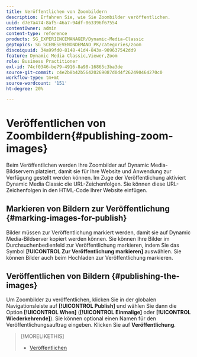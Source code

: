 ```yaml
---
title: Veröffentlichen von Zoombildern
description: Erfahren Sie, wie Sie Zoombilder veröffentlichen.
uuid: d7e7a474-8af5-46a7-94df-063396f67554
contentOwner: admin
content-type: reference
products: SG_EXPERIENCEMANAGER/Dynamic-Media-Classic
geptopics: SG_SCENESEVENONDEMAND_PK/categories/zoom
discoiquuid: 34a99fd0-8148-41d4-843a-909637542dd9
feature: Dynamic Media Classic,Viewer,Zoom
role: Business Practitioner
exl-id: 74cf0346-be79-4916-8a98-16865c3ba3de
source-git-commit: c4e2b8b42b56420269087d0d4f262490464270c0
workflow-type: tm+mt
source-wordcount: '151'
ht-degree: 20%

---
```


# Veröffentlichen von Zoombildern{#publishing-zoom-images}

Beim Veröffentlichen werden Ihre Zoombilder auf Dynamic Media-Bildservern platziert, damit sie für Ihre Website und Anwendung zur Verfügung gestellt werden können. Im Zuge der Veröffentlichung aktiviert Dynamic Media Classic die URL-Zeichenfolgen. Sie können diese URL-Zeichenfolgen in den HTML-Code Ihrer Website einfügen.

## Markieren von Bildern zur Veröffentlichung {#marking-images-for-publish}

Bilder müssen zur Veröffentlichung markiert werden, damit sie auf Dynamic Media-Bildserver kopiert werden können. Sie können Ihre Bilder im Durchsuchenbedienfeld zur Veröffentlichung markieren, indem Sie das Symbol **[!UICONTROL Zur Veröffentlichung markieren]** auswählen. Sie können Bilder auch beim Hochladen zur Veröffentlichung markieren.

## Veröffentlichen von Bildern {#publishing-the-images}

Um Zoombilder zu veröffentlichen, klicken Sie in der globalen Navigationsleiste auf **[!UICONTROL Publish]** und wählen Sie dann die Option **[!UICONTROL When]** (**[!UICONTROL Einmalige]** oder **[!UICONTROL Wiederkehrende]**). Sie können optional einen Namen für den Veröffentlichungsauftrag eingeben. Klicken Sie auf **Veröffentlichung**.

>[!MORELIKETHIS]
>
>* [Veröffentlichen](publishing-files.md#publishing_files)

